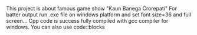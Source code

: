 This project is about famous game show "Kaun Banega Crorepati"
For batter output run .exe file on windows platform and set font size=36 and full screen...
Cpp code is success fully compiled with gcc compiler for windows. 
You can also use code::blocks